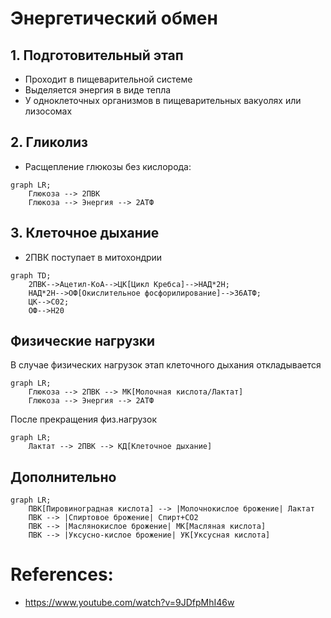# Энергетический обмен
## 1. Подготовительный этап
- Проходит в пищеварительной системе
- Выделяется энергия в виде тепла
- У одноклеточных организмов в пищеварительных вакуолях или лизосомах
## 2. Гликолиз
- Расщепление глюкозы без кислорода:

```mermaid
graph LR;
	Глюкоза --> 2ПВК
	Глюкоза --> Энергия --> 2АТФ
```
## 3. Клеточное дыхание
- 2ПВК поступает в митохондрии

```mermaid
graph TD;
    2ПВК-->Ацетил-КоА-->ЦК[Цикл Кребса]-->НАД*2H;
    НАД*2H-->ОФ[Окислительное фосфорилирование]-->36АТФ;
	ЦК-->C02;
    ОФ-->H20
```

## Физические нагрузки
В случае физических нагрузок этап клеточного дыхания откладывается
```mermaid
graph LR;
	Глюкоза --> 2ПВК --> МК[Молочная кислота/Лактат]
	Глюкоза --> Энергия --> 2АТФ
```
После прекращения физ.нагрузок
```mermaid
graph LR;
	Лактат --> 2ПВК --> КД[Клеточное дыхание]
```
## Дополнительно
```mermaid
graph LR;
	ПВК[Пировиноградная кислота] --> |Молочнокислое брожение| Лактат
	ПВК --> |Спиртовое брожение| Спирт+СO2
	ПВК --> |Маслянокислое брожение| МК[Масляная кислота]
	ПВК --> |Уксусно-кислое брожение| УК[Уксусная кислота]
```
# References:
- https://www.youtube.com/watch?v=9JDfpMhI46w